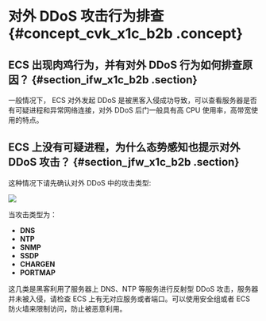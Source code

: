 # 对外 DDoS 攻击行为排查 {#concept_cvk_x1c_b2b .concept}

## ECS 出现肉鸡行为，并有对外 DDoS 行为如何排查原因？ {#section_ifw_x1c_b2b .section}

一般情况下， ECS 对外发起 DDoS 是被黑客入侵成功导致，可以查看服务器是否有可疑进程和异常网络连接，对外 DDoS 后门一般具有高 CPU 使用率，高带宽使用的特点。

## ECS 上没有可疑进程，为什么态势感知也提示对外 DDoS 攻击？ {#section_jfw_x1c_b2b .section}

这种情况下请先确认对外 DDoS 中的攻击类型:

![](http://static-aliyun-doc.oss-cn-hangzhou.aliyuncs.com/assets/img/13698/5992_zh-CN.png)

当攻击类型为：

-   **DNS**
-   **NTP**
-   **SNMP**
-   **SSDP**
-   **CHARGEN**
-   **PORTMAP**

这几类是黑客利用了服务器上 DNS、NTP 等服务进行反射型 DDoS 攻击，服务器并未被入侵，请检查 ECS 上有无对应服务或者端口。可以使用安全组或者 ECS 防火墙来限制访问，防止被恶意利用。

